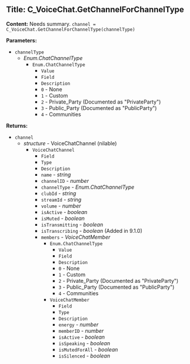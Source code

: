 ## Title: C_VoiceChat.GetChannelForChannelType

**Content:**
Needs summary.
`channel = C_VoiceChat.GetChannelForChannelType(channelType)`

**Parameters:**
- `channelType`
  - *Enum.ChatChannelType*
    - `Enum.ChatChannelType`
      - `Value`
      - `Field`
      - `Description`
      - `0` - None
      - `1` - Custom
      - `2` - Private_Party (Documented as "PrivateParty")
      - `3` - Public_Party (Documented as "PublicParty")
      - `4` - Communities

**Returns:**
- `channel`
  - *structure* - VoiceChatChannel (nilable)
    - `VoiceChatChannel`
      - `Field`
      - `Type`
      - `Description`
      - `name` - *string*
      - `channelID` - *number*
      - `channelType` - *Enum.ChatChannelType*
      - `clubId` - *string*
      - `streamId` - *string*
      - `volume` - *number*
      - `isActive` - *boolean*
      - `isMuted` - *boolean*
      - `isTransmitting` - *boolean*
      - `isTranscribing` - *boolean* (Added in 9.1.0)
      - `members` - *VoiceChatMember*
        - `Enum.ChatChannelType`
          - `Value`
          - `Field`
          - `Description`
          - `0` - None
          - `1` - Custom
          - `2` - Private_Party (Documented as "PrivateParty")
          - `3` - Public_Party (Documented as "PublicParty")
          - `4` - Communities
        - `VoiceChatMember`
          - `Field`
          - `Type`
          - `Description`
          - `energy` - *number*
          - `memberID` - *number*
          - `isActive` - *boolean*
          - `isSpeaking` - *boolean*
          - `isMutedForAll` - *boolean*
          - `isSilenced` - *boolean*